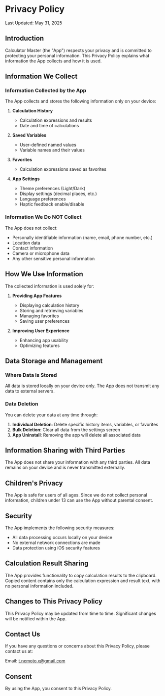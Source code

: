 # Privacy Policy

Last Updated: May 31, 2025

## Introduction

Calculator Master (the "App") respects your privacy and is committed to protecting your personal information. This Privacy Policy explains what information the App collects and how it is used.

## Information We Collect

### Information Collected by the App

The App collects and stores the following information only on your device:

1. **Calculation History**
   - Calculation expressions and results
   - Date and time of calculations

2. **Saved Variables**
   - User-defined named values
   - Variable names and their values

3. **Favorites**
   - Calculation expressions saved as favorites

4. **App Settings**
   - Theme preferences (Light/Dark)
   - Display settings (decimal places, etc.)
   - Language preferences
   - Haptic feedback enable/disable

### Information We Do NOT Collect

The App does not collect:

- Personally identifiable information (name, email, phone number, etc.)
- Location data
- Contact information
- Camera or microphone data
- Any other sensitive personal information

## How We Use Information

The collected information is used solely for:

1. **Providing App Features**
   - Displaying calculation history
   - Storing and retrieving variables
   - Managing favorites
   - Saving user preferences

2. **Improving User Experience**
   - Enhancing app usability
   - Optimizing features

## Data Storage and Management

### Where Data is Stored

All data is stored locally on your device only. The App does not transmit any data to external servers.

### Data Deletion

You can delete your data at any time through:

1. **Individual Deletion**: Delete specific history items, variables, or favorites
2. **Bulk Deletion**: Clear all data from the settings screen
3. **App Uninstall**: Removing the app will delete all associated data

## Information Sharing with Third Parties

The App does not share your information with any third parties. All data remains on your device and is never transmitted externally.

## Children's Privacy

The App is safe for users of all ages. Since we do not collect personal information, children under 13 can use the App without parental consent.

## Security

The App implements the following security measures:

- All data processing occurs locally on your device
- No external network connections are made
- Data protection using iOS security features

## Calculation Result Sharing

The App provides functionality to copy calculation results to the clipboard. Copied content contains only the calculation expression and result text, with no personal information included.

## Changes to This Privacy Policy

This Privacy Policy may be updated from time to time. Significant changes will be notified within the App.

## Contact Us

If you have any questions or concerns about this Privacy Policy, please contact us at:

Email: t.nemoto.x@gmail.com

## Consent

By using the App, you consent to this Privacy Policy.